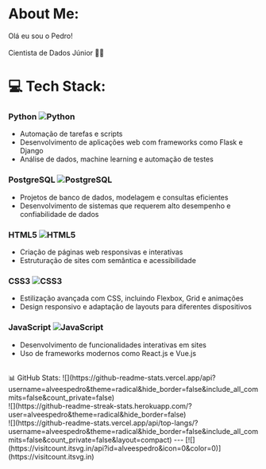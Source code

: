 # About Me:
Olá eu sou o Pedro!<br><br>Cientista de Dados Júnior 👨‍💻


# 💻 Tech Stack:
### Python ![Python](https://img.shields.io/badge/Python-3776AB?style=for-the-badge&logo=python&logoColor=white)
- Automação de tarefas e scripts
- Desenvolvimento de aplicações web com frameworks como Flask e Django
- Análise de dados, machine learning e automação de testes

### PostgreSQL ![PostgreSQL](https://img.shields.io/badge/PostgreSQL-336791?style=for-the-badge&logo=postgresql&logoColor=white)
- Projetos de banco de dados, modelagem e consultas eficientes
- Desenvolvimento de sistemas que requerem alto desempenho e confiabilidade de dados

### HTML5 ![HTML5](https://img.shields.io/badge/HTML5-E34F26?style=for-the-badge&logo=html5&logoColor=white)
- Criação de páginas web responsivas e interativas
- Estruturação de sites com semântica e acessibilidade

### CSS3 ![CSS3](https://img.shields.io/badge/CSS3-1572B6?style=for-the-badge&logo=css3&logoColor=white)
- Estilização avançada com CSS, incluindo Flexbox, Grid e animações
- Design responsivo e adaptação de layouts para diferentes dispositivos

### JavaScript ![JavaScript](https://img.shields.io/badge/JavaScript-F7DF1E?style=for-the-badge&logo=javascript&logoColor=black)
- Desenvolvimento de funcionalidades interativas em sites
- Uso de frameworks modernos como React.js e Vue.js

  
  
<div style="display: inline_block"><br>
📊 GitHub Stats:
![](https://github-readme-stats.vercel.app/api?username=alveespedro&theme=radical&hide_border=false&include_all_commits=false&count_private=false)<br/>
![](https://github-readme-streak-stats.herokuapp.com/?user=alveespedro&theme=radical&hide_border=false)<br/>
![](https://github-readme-stats.vercel.app/api/top-langs/?username=alveespedro&theme=radical&hide_border=false&include_all_commits=false&count_private=false&layout=compact)
---
[![](https://visitcount.itsvg.in/api?id=alveespedro&icon=0&color=0)](https://visitcount.itsvg.in)

<!-- Proudly created with GPRM ( https://gprm.itsvg.in ) -->


